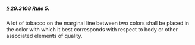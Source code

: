 ##### § 29.3108 Rule 5. #####

A lot of tobacco on the marginal line between two colors shall be placed in the color with which it best corresponds with respect to body or other associated elements of quality.